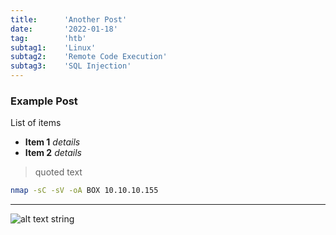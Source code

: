 ```yaml
---
title:      'Another Post'
date:       '2022-01-18'
tag:        'htb'
subtag1:    'Linux'
subtag2:    'Remote Code Execution'
subtag3:    'SQL Injection'
---
```


### Example Post

List of items
- **Item 1** _details_
- **Item 2** _details_

> quoted text

```bash
nmap -sC -sV -oA BOX 10.10.10.155
```

---

![alt text string](/images/laravel.svg "title")

